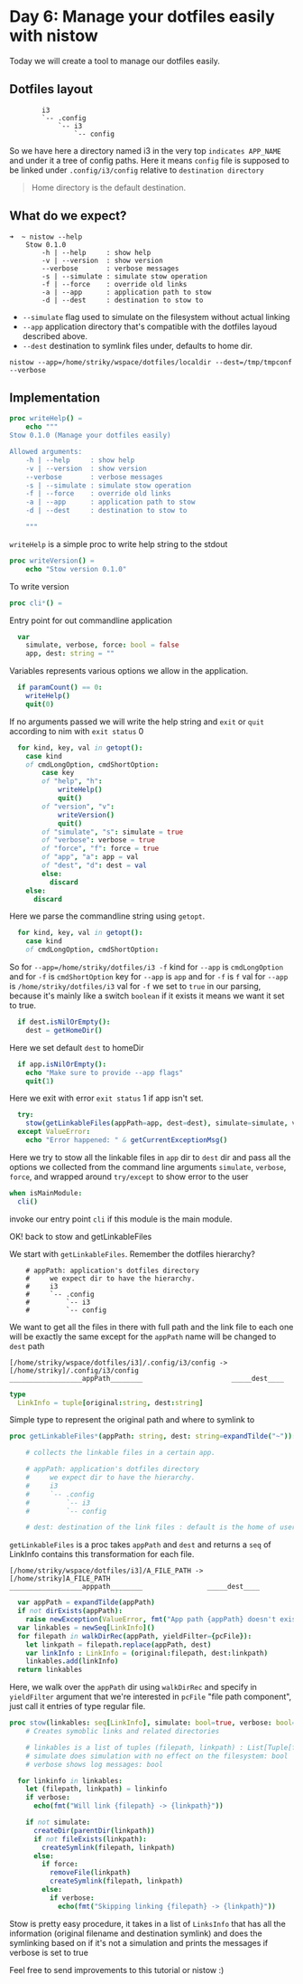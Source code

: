 # Day 6: Manage your dotfiles easily with nistow
Today we will create a tool to manage our dotfiles easily.

## Dotfiles layout
```
        i3
        `-- .config
            `-- i3
                `-- config
```
So we have here a directory named i3 in the very top `indicates APP_NAME` and under it a tree of config paths. Here it means `config` file is supposed to be linked under `.config/i3/config` relative to `destination directory` 
> Home directory is the default destination.

## What do we expect?
```
➜  ~ nistow --help
    Stow 0.1.0
        -h | --help     : show help
        -v | --version  : show version
        --verbose       : verbose messages
        -s | --simulate : simulate stow operation
        -f | --force    : override old links
        -a | --app      : application path to stow
        -d | --dest     : destination to stow to
```
- `--simulate` flag used to simulate on the filesystem without actual linking
- `--app` application directory that's compatible with the dotfiles layoud described above.
- `--dest` destination to symlink files under, defaults to home dir.

```
nistow --app=/home/striky/wspace/dotfiles/localdir --dest=/tmp/tmpconf --verbose
```


## Implementation

```nim
proc writeHelp() = 
    echo """
Stow 0.1.0 (Manage your dotfiles easily)

Allowed arguments:
    -h | --help     : show help
    -v | --version  : show version
    --verbose       : verbose messages
    -s | --simulate : simulate stow operation
    -f | --force    : override old links
    -a | --app      : application path to stow
    -d | --dest     : destination to stow to

    """
```
`writeHelp` is a simple proc to write help string to the stdout

```nim
proc writeVersion() =
    echo "Stow version 0.1.0"
```
To write version

```nim
proc cli*() =
```
Entry point for out commandline application

```nim
  var 
    simulate, verbose, force: bool = false
    app, dest: string = ""
```
Variables represents various options we allow in the application.

```nim
  if paramCount() == 0:
    writeHelp()
    quit(0)
```
If no arguments passed we will write the help string and `exit` or `quit` according to nim with `exit status` 0

```nim
  for kind, key, val in getopt():
    case kind
    of cmdLongOption, cmdShortOption:
        case key
        of "help", "h": 
            writeHelp()
            quit()
        of "version", "v":
            writeVersion()
            quit()
        of "simulate", "s": simulate = true
        of "verbose": verbose = true
        of "force", "f": force = true
        of "app", "a": app = val
        of "dest", "d": dest = val 
        else:
          discard
    else:
      discard 
```
Here we parse the commandline string using `getopt`.
```nim
  for kind, key, val in getopt():
    case kind
    of cmdLongOption, cmdShortOption:
```
So for `--app=/home/striky/dotfiles/i3 -f`
kind for `--app` is `cmdLongOption` and for `-f` is `cmdShortOption`
key for `--app` is `app` and for `-f` is `f`
val for `--app` is `/home/striky/dotfiles/i3`
val for `-f` we set to `true` in our parsing, because it's mainly like a switch `boolean` if it exists it means we want it set to true.

```nim
  if dest.isNilOrEmpty():
    dest = getHomeDir()
```
Here we set default `dest` to homeDir
```nim
  if app.isNilOrEmpty():
    echo "Make sure to provide --app flags"
    quit(1)
```
Here we exit with error `exit status` 1 if app isn't set.

```nim
  try:
    stow(getLinkableFiles(appPath=app, dest=dest), simulate=simulate, verbose=verbose, force=force)
  except ValueError:
    echo "Error happened: " & getCurrentExceptionMsg()
```
Here we try to stow all the linkable files in `app` dir to `dest` dir and pass all the options we collected from the command line arguments `simulate`, `verbose`, `force`, and wrapped around `try/except` to show error to the user

```nim
when isMainModule:
  cli()
```
invoke our entry point `cli` if this module is the main module.


OK! back to stow and getLinkableFiles

We start with `getLinkableFiles`. Remember the dotfiles hierarchy?
```
    # appPath: application's dotfiles directory
    #     we expect dir to have the hierarchy.
    #     i3
    #     `-- .config
    #         `-- i3
    #         `-- config
```
We want to get all the files in there with full path and the link file to each one will be exactly the same except for the `appPath` name will be changed to `dest` path

```
[/home/striky/wspace/dotfiles/i3]/.config/i3/config -> [/home/striky]/.config/i3/config
__________________appPath________                      _____dest____
```

```nim
type
  LinkInfo = tuple[original:string, dest:string] 
```
Simple type to represent the original path and where to symlink to

```nim
proc getLinkableFiles*(appPath: string, dest: string=expandTilde("~")): seq[LinkInfo] =

    # collects the linkable files in a certain app.

    # appPath: application's dotfiles directory
    #     we expect dir to have the hierarchy.
    #     i3
    #     `-- .config
    #         `-- i3
    #         `-- config

    # dest: destination of the link files : default is the home of user.
```
`getLinkableFiles` is a proc takes `appPath` and `dest` and returns a `seq` of LinkInfo contains this transformation for each file.

```
[/home/striky/wspace/dotfiles/i3]/A_FILE_PATH -> [/home/striky]A_FILE_PATH
__________________apppath________                _____dest____
```

```nim
  var appPath = expandTilde(appPath)
  if not dirExists(appPath):
    raise newException(ValueError, fmt("App path {appPath} doesn't exist."))
  var linkables = newSeq[LinkInfo]()
  for filepath in walkDirRec(appPath, yieldFilter={pcFile}):
    let linkpath = filepath.replace(appPath, dest)
    var linkInfo : LinkInfo = (original:filepath, dest:linkpath)
    linkables.add(linkInfo)
  return linkables
```
Here, we walk over the `appPath` dir using `walkDirRec` and specify in `yieldFilter` argument that we're interested in `pcFile` "file path component", just call it entries of type regular file.


```nim
proc stow(linkables: seq[LinkInfo], simulate: bool=true, verbose: bool=true, force: bool=false) = 
    # Creates symoblic links and related directories

    # linkables is a list of tuples (filepath, linkpath) : List[Tuple[file_path, link_path]]
    # simulate does simulation with no effect on the filesystem: bool
    # verbose shows log messages: bool

  for linkinfo in linkables:
    let (filepath, linkpath) = linkinfo
    if verbose:
      echo(fmt("Will link {filepath} -> {linkpath}"))

    if not simulate:
      createDir(parentDir(linkpath))
      if not fileExists(linkpath):
        createSymlink(filepath, linkpath)
      else:
        if force:
          removeFile(linkpath)
          createSymlink(filepath, linkpath)
        else:
          if verbose:
            echo(fmt("Skipping linking {filepath} -> {linkpath}"))
```
Stow is pretty easy procedure, it takes in a list of `LinksInfo` that has all the information (original filename and destination symlink) and does the symlinking based on if it's not a simulation and prints the messages if verbose is set to true

Feel free to send improvements to this tutorial or nistow :)